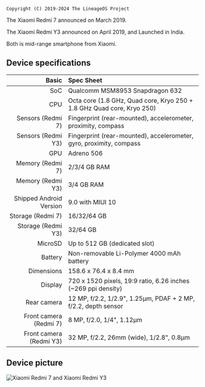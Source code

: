 ```
Copyright (C) 2019-2024 The LineageOS Project
```

The Xiaomi Redmi 7 announced on March 2019.

The Xiaomi Redmi Y3 announced on April 2019, and Launched in India.

Both is mid-range smartphone from Xiaomi.

## Device specifications

Basic | Spec Sheet
-------:|:-------------------------
SoC | Qualcomm MSM8953 Snapdragon 632
CPU | Octa core (1.8 GHz, Quad core, Kryo 250 + 1.8 GHz Quad core, Kryo 250)
Sensors (Redmi 7) | Fingerprint (rear-mounted), accelerometer, proximity, compass
Sensors (Redmi Y3) | Fingerprint (rear-mounted), accelerometer, gyro, proximity, compass
GPU | Adreno 506
Memory (Redmi 7) | 2/3/4 GB RAM
Memory (Redmi Y3) | 3/4 GB RAM
Shipped Android Version | 9.0 with MIUI 10
Storage (Redmi 7) | 16/32/64 GB
Storage (Redmi Y3) | 32/64 GB
MicroSD | Up to 512 GB (dedicated slot)
Battery | Non-removable Li-Polymer 4000 mAh battery
Dimensions | 158.6 x 76.4 x 8.4 mm
Display | 720 x 1520 pixels, 19:9 ratio, 6.26 inches (~269 ppi density)
Rear camera | 12 MP, f/2.2, 1/2.9", 1.25µm, PDAF + 2 MP, f/2.2, depth sensor
Front camera (Redmi 7) | 8 MP, f/2.0, 1/4", 1.12µm
Front camera (Redmi Y3) | 32 MP, f/2.2, 26mm (wide), 1/2.8", 0.8µm

## Device picture

![Xiaomi Redmi 7 and Xiaomi Redmi Y3](https://gitlab.com/hdrjt/assets/-/raw/master/images/banner/Xiaomi%20Redmi%207%20and%20Xiaomi%20Redmi%20Y3.png "Xiaomi Redmi 7 and Xiaomi Redmi Y3")
